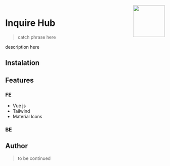 <img align="right" height="100" src="https://github.com/GameBear64/InquireHub/assets/33098072/dd238035-8238-4be3-9fbe-1e3018442f09">

# Inquire Hub
> catch phrase here
  
description here

## Instalation

## Features

### FE
- Vue js
- Tailwind
- Material Icons

### BE

## Author

> to be continued
